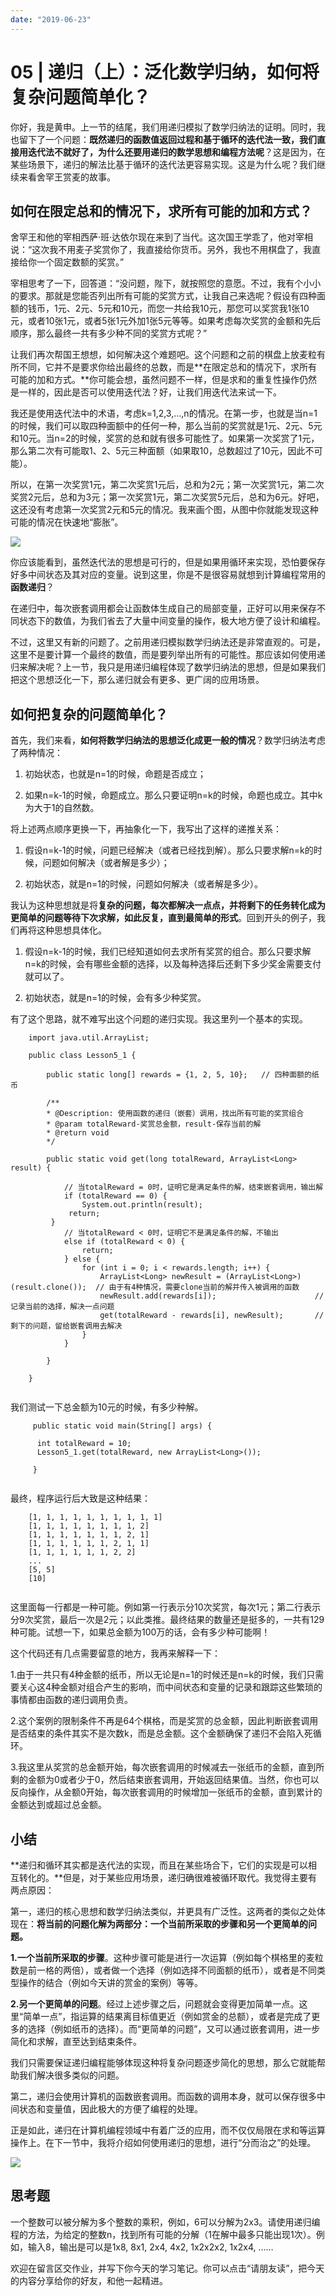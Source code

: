 ```yaml
---
date: "2019-06-23"
---  
```

      
# 05 | 递归（上）：泛化数学归纳，如何将复杂问题简单化？
你好，我是黄申。上一节的结尾，我们用递归模拟了数学归纳法的证明。同时，我也留下了一个问题：**既然递归的函数值返回过程和基于循环的迭代法一致，我们直接用迭代法不就好了，为什么还要用递归的数学思想和编程方法呢**？这是因为，在某些场景下，递归的解法比基于循环的迭代法更容易实现。这是为什么呢？我们继续来看舍罕王赏麦的故事。

## 如何在限定总和的情况下，求所有可能的加和方式？

舍罕王和他的宰相西萨·班·达依尔现在来到了当代。这次国王学乖了，他对宰相说：“这次我不用麦子奖赏你了，我直接给你货币。另外，我也不用棋盘了，我直接给你一个固定数额的奖赏。”

宰相思考了一下，回答道：“没问题，陛下，就按照您的意愿。不过，我有个小小的要求。那就是您能否列出所有可能的奖赏方式，让我自己来选呢？假设有四种面额的钱币，1元、2元、5元和10元，而您一共给我10元，那您可以奖赏我1张10元，或者10张1元，或者5张1元外加1张5元等等。如果考虑每次奖赏的金额和先后顺序，那么最终一共有多少种不同的奖赏方式呢？”

让我们再次帮国王想想，如何解决这个难题吧。这个问题和之前的棋盘上放麦粒有所不同，它并不是要求你给出最终的总数，而是**在限定总和的情况下，求所有可能的加和方式。**你可能会想，虽然问题不一样，但是求和的重复性操作仍然是一样的，因此是否可以使用迭代法？好，让我们用迭代法来试一下。

<!-- [[[read_end]]] -->

我还是使用迭代法中的术语，考虑k=1,2,3,…,n的情况。在第一步，也就是当n=1的时候，我们可以取四种面额中的任何一种，那么当前的奖赏就是1元、2元、5元和10元。当n=2的时候，奖赏的总和就有很多可能性了。如果第一次奖赏了1元，那么第二次有可能取1、2、5元三种面额（如果取10，总数超过了10元，因此不可能）。

所以，在第一次奖赏1元，第二次奖赏1元后，总和为2元；第一次奖赏1元，第二次奖赏2元后，总和为3元；第一次奖赏1元，第二次奖赏5元后，总和为6元。好吧，这还没有考虑第一次奖赏2元和5元的情况。我来画个图，从图中你就能发现这种可能的情况在快速地“膨胀”。

![](./httpsstatic001geekbangorgresourceimage7661761c7053947cc4340950200f8626e661.jpg)

你应该能看到，虽然迭代法的思想是可行的，但是如果用循环来实现，恐怕要保存好多中间状态及其对应的变量。说到这里，你是不是很容易就想到计算编程常用的**函数递归**？

在递归中，每次嵌套调用都会让函数体生成自己的局部变量，正好可以用来保存不同状态下的数值，为我们省去了大量中间变量的操作，极大地方便了设计和编程。

不过，这里又有新的问题了。之前用递归模拟数学归纳法还是非常直观的。可是，这里不是要计算一个最终的数值，而是要列举出所有的可能性。那应该如何使用递归来解决呢？上一节，我只是用递归编程体现了数学归纳法的思想，但是如果我们把这个思想泛化一下，那么递归就会有更多、更广阔的应用场景。

## 如何把复杂的问题简单化？

首先，我们来看，**如何将数学归纳法的思想泛化成更一般的情况**？数学归纳法考虑了两种情况：

1.  初始状态，也就是n=1的时候，命题是否成立；

2.  如果n=k-1的时候，命题成立。那么只要证明n=k的时候，命题也成立。其中k为大于1的自然数。

将上述两点顺序更换一下，再抽象化一下，我写出了这样的递推关系：

1.  假设n=k-1的时候，问题已经解决（或者已经找到解）。那么只要求解n=k的时候，问题如何解决（或者解是多少）；

2.  初始状态，就是n=1的时候，问题如何解决（或者解是多少）。

我认为这种思想就是将**复杂的问题，每次都解决一点点，并将剩下的任务转化成为更简单的问题等待下次求解，如此反复，直到最简单的形式**。回到开头的例子，我们再将这种思想具体化。

1.  假设n=k-1的时候，我们已经知道如何去求所有奖赏的组合。那么只要求解n=k的时候，会有哪些金额的选择，以及每种选择后还剩下多少奖金需要支付就可以了。

2.  初始状态，就是n=1的时候，会有多少种奖赏。

有了这个思路，就不难写出这个问题的递归实现。我这里列一个基本的实现。

```
    import java.util.ArrayList;
    
    public class Lesson5_1 {
    	
    	public static long[] rewards = {1, 2, 5, 10};	// 四种面额的纸币
    	
    	/**
        * @Description:	使用函数的递归（嵌套）调用，找出所有可能的奖赏组合
        * @param totalReward-奖赏总金额，result-保存当前的解
        * @return void
        */
    	
        public static void get(long totalReward, ArrayList<Long> result) {
        	
        	// 当totalReward = 0时，证明它是满足条件的解，结束嵌套调用，输出解
        	if (totalReward == 0) {
        		System.out.println(result);
        	 return;
         }
        	// 当totalReward < 0时，证明它不是满足条件的解，不输出
        	else if (totalReward < 0) {
        		return;
        	} else {
        		for (int i = 0; i < rewards.length; i++) {
        			ArrayList<Long> newResult = (ArrayList<Long>)(result.clone());	// 由于有4种情况，需要clone当前的解并传入被调用的函数
        			newResult.add(rewards[i]);						// 记录当前的选择，解决一点问题
        			get(totalReward - rewards[i], newResult);		// 剩下的问题，留给嵌套调用去解决
        		}
        	}
        	
        }
    
    }
    

```

我们测试一下总金额为10元的时候，有多少种解。

```
     public static void main(String[] args) {
      
      int totalReward = 10;
      Lesson5_1.get(totalReward, new ArrayList<Long>());
      
     }
    

```

最终，程序运行后大致是这种结果：

```
    [1, 1, 1, 1, 1, 1, 1, 1, 1, 1]
    [1, 1, 1, 1, 1, 1, 1, 1, 2]
    [1, 1, 1, 1, 1, 1, 1, 2, 1]
    [1, 1, 1, 1, 1, 1, 2, 1, 1]
    [1, 1, 1, 1, 1, 1, 2, 2]
    ...
    [5, 5]
    [10]
    

```

这里面每一行都是一种可能。例如第一行表示分10次奖赏，每次1元；第二行表示分9次奖赏，最后一次是2元；以此类推。最终结果的数量还是挺多的，一共有129种可能。试想一下，如果总金额为100万的话，会有多少种可能啊！

这个代码还有几点需要留意的地方，我再来解释一下：

1.由于一共只有4种金额的纸币，所以无论是n=1的时候还是n=k的时候，我们只需要关心这4种金额对组合产生的影响，而中间状态和变量的记录和跟踪这些繁琐的事情都由函数的递归调用负责。

2.这个案例的限制条件不再是64个棋格，而是奖赏的总金额，因此判断嵌套调用是否结束的条件其实不是次数k，而是总金额。这个金额确保了递归不会陷入死循环。

3.我这里从奖赏的总金额开始，每次嵌套调用的时候减去一张纸币的金额，直到所剩的金额为0或者少于0，然后结束嵌套调用，开始返回结果值。当然，你也可以反向操作，从金额0开始，每次嵌套调用的时候增加一张纸币的金额，直到累计的金额达到或超过总金额。

## 小结

**递归和循环其实都是迭代法的实现，而且在某些场合下，它们的实现是可以相互转化的。**但是，对于某些应用场景，递归确很难被循环取代。我觉得主要有两点原因：

第一，递归的核心思想和数学归纳法类似，并更具有广泛性。这两者的类似之处体现在：**将当前的问题化解为两部分：一个当前所采取的步骤和另一个更简单的问题。**

**1.一个当前所采取的步骤**。这种步骤可能是进行一次运算（例如每个棋格里的麦粒数是前一格的两倍），或者做一个选择（例如选择不同面额的纸币），或者是不同类型操作的结合（例如今天讲的赏金的案例）等等。

**2.另一个更简单的问题**。经过上述步骤之后，问题就会变得更加简单一点。这里“简单一点”，指运算的结果离目标值更近（例如赏金的总额），或者是完成了更多的选择（例如纸币的选择）。而“更简单的问题”，又可以通过嵌套调用，进一步简化和求解，直至达到结束条件。

我们只需要保证递归编程能够体现这种将复杂问题逐步简化的思想，那么它就能帮助我们解决很多类似的问题。

第二，递归会使用计算机的函数嵌套调用。而函数的调用本身，就可以保存很多中间状态和变量值，因此极大的方便了编程的处理。

正是如此，递归在计算机编程领域中有着广泛的应用，而不仅仅局限在求和等运算操作上。在下一节中，我将介绍如何使用递归的思想，进行“分而治之”的处理。

![](./httpsstatic001geekbangorgresourceimagec563c5dfb38f4310af08eb6b3d05006dbf63.jpg)

## 思考题

一个整数可以被分解为多个整数的乘积，例如，6可以分解为2x3。请使用递归编程的方法，为给定的整数n，找到所有可能的分解（1在解中最多只能出现1次）。例如，输入8，输出是可以是1x8, 8x1, 2x4, 4x2, 1x2x2x2, 1x2x4, ……

欢迎在留言区交作业，并写下你今天的学习笔记。你可以点击“请朋友读”，把今天的内容分享给你的好友，和他一起精进。